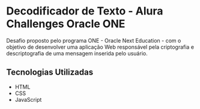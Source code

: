
# Decodificador de Texto - Alura Challenges Oracle ONE

Desafio proposto pelo programa ONE - Oracle Next Education - com o objetivo de desenvolver uma aplicação Web responsável pela criptografia e descriptografia de uma mensagem inserida pelo usuário.



## Tecnologias Utilizadas

- HTML
- CSS
- JavaScript